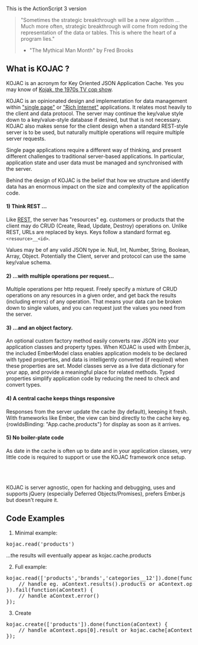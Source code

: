 This is the ActionScript 3 version


> "Sometimes the strategic breakthrough will be a new algorithm ... Much more often, strategic breakthrough will come from redoing the representation of the data or tables. This is where the heart of a program lies."
> - "The Mythical Man Month" by Fred Brooks

## What is KOJAC ?

KOJAC is an acronym for Key Oriented JSON Application Cache. Yes you may know of [Kojak, the 1970s TV cop show](http://en.wikipedia.org/wiki/Kojak).

KOJAC is an opinionated design and implementation for data management within ["single page"](http://en.wikipedia.org/wiki/Single-page_application) or ["Rich Internet"](http://en.wikipedia.org/wiki/Rich_Internet_application) applications. It relates most heavily to the client and data protocol. The server may continue the key/value style down to a key/value-style database if desired, but that is not necessary. KOJAC also makes sense for the client design when a standard REST-style server is to be used, but naturally multiple operations will require multiple server requests.

Single page applications require a different way of thinking, and present different challenges to traditional server-based applications. In particular, application state and user data must be managed and synchronised with the server. 

Behind the design of KOJAC is the belief that how we structure and identify data has an enormous impact on the size and complexity of the application code.

#### 1) Think REST ...

Like [REST](http://en.wikipedia.org/wiki/Representational_state_transfer), the server has "resources" eg. customers or products that the client may do CRUD (Create, Read, Update, Destroy) operations on. Unlike REST, URLs are replaced by keys. Keys follow a standard format eg. `<resource>__<id>`. 

Values may be of any valid JSON type ie. Null, Int, Number, String, Boolean, Array, Object. Potentially the Client, server and protocol can use the same key/value schema.

#### 2) ...with multiple operations per request...

Multiple operations per http request. Freely specify a mixture of CRUD operations on any resources in a given order, and get back the results (including errors) of any operation. That means your data can be broken down to single values, and you can request just the values you need from the server.

#### 3) ...and an object factory.

An optional custom factory method easily converts raw JSON into your application classes and property types. When KOJAC is used with Ember.js, the included EmberModel class enables application models to be declared with typed properties, and data is intelligently converted (if required) when these properties are set. Model classes serve as a live data dictionary for your app, and provide a meaningful place for related methods. Typed properties simplify application code by reducing the need to check and convert types. 

#### 4) A central cache keeps things responsive

Responses from the server update the cache (by default), keeping it fresh. With frameworks like Ember, the view can bind directly to the cache key eg. {rowIdsBinding: "App.cache.products"} for display as soon as it arrives. 

#### 5) No boiler-plate code

As date in the cache is often up to date and in your application classes, very little code is required to support or use the KOJAC framework once setup.


<br/>
<br/>
<br/>
KOJAC is server agnostic, open for hacking and debugging, uses and supports jQuery (especially Deferred Objects/Promises), prefers Ember.js but doesn't require it.

## Code Examples

1) Minimal example:

<pre>
kojac.read('products')
</pre>

...the results will eventually appear as kojac.cache.products

2) Full example:

<pre>
kojac.read(['products','brands','categories__12']).done(function(aContext) {
 	// handle eg. aContext.results().products or aContext.ops[0].results.products or kojac.cache.products
}).fail(function(aContext) {
	// handle aContext.error()
});
</pre>

3) Create

<pre>
kojac.create(['products']).done(function(aContext) {
 	// handle aContext.ops[0].result or kojac.cache[aContext.ops[0].resultKey]
});
</pre>

